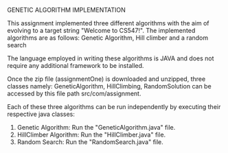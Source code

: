 GENETIC ALGORITHM IMPLEMENTATION

This assignment implemented three different algorithms with the aim of evolving to a target string "Welcome to CS547!". The implemented algorithms are as follows: Genetic Algorithm, Hill climber and a random search

The language employed in writing these algorithms is JAVA and does not require any additional framework to be installed.

Once the zip file (assignmentOne) is downloaded and unzipped, three classes namely: GeneticAlgorithm, HillClimbing, RandomSolution can be accessed by this file path src/com/assignment.

Each of these three algorithms can be run independently by executing their respective java classes: 
1. Genetic Algorithm: Run the "GeneticAlgorithm.java" file.
2. HillClimber Algorithm: Run the "HillClimber.java" file.
3. Random Search: Run the "RandomSearch.java" file.
